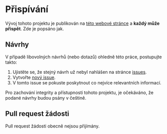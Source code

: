 # Přispívání

Vývoj tohoto projektu je publikován na [této webové stránce](https://github.com/dominiksalvet/uvod_do_vhdl) a **každý může přispět**. Zde je popsáno jak.

## Návrhy

V případě libovolných návrhů (nebo dotazů) ohledně této práce, postupujte takto:

1. Ujistěte se, že stejný návrh už nebyl nahlášen na stránce [issues](https://github.com/dominiksalvet/uvod_do_vhdl/issues).
2. Vytvořte [nový issue](https://github.com/dominiksalvet/uvod_do_vhdl/issues/new).
3. V tomto issue se pokuste poskytnout co nejvíce relevantních informací.

Pro zachování integrity a přístupnosti tohoto projektu, je očekáváno, že podané návrhy budou psány v češtině.

## Pull request žádosti

Pull request žádosti obecně nejsou přijímány.
